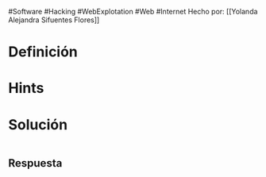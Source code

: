 #Software #Hacking #WebExplotation #Web #Internet 
Hecho por: [[Yolanda Alejandra Sifuentes Flores]]
# Definición

# Hints

# Solución

```bash

```
>
## Respuesta